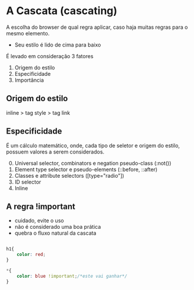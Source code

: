 # A Cascata (cascating)

A escolha do browser de qual regra aplicar, caso haja muitas regras para o mesmo elemento.

* Seu estilo é lido de cima para baixo

É levado em consideração 3 fatores

1. Origem do estilo
2. Especificidade
3. Importância

## Origem do estilo

inline > tag style > tag link

## Especificidade

É um cálculo matemático, onde, cada tipo de seletor e origem do estilo, possuem valores a serem considerados.

0. Universal selector, combinators e negation pseudo-class (:not())
1. Element type selector e pseudo-elements (::before, ::after)
10. Classes e attribute selectors ([type="radio"])
100. ID selector
1000. Inline


## A regra !important

* cuidado, evite o uso
* não é considerado uma boa prática
* quebra o fluxo natural da cascata

```css

h1{
    color: red;
}

*{
    color: blue !important;/*este vai ganhar*/
}

```